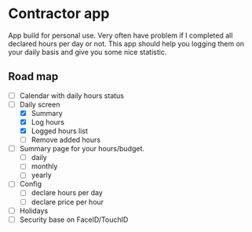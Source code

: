 # Contractor app

App build for personal use. Very often have problem if I completed all declared hours per day or not. This app should help you logging them on your daily basis and give you some nice statistic.

## Road map

- [ ] Calendar with daily hours status
- [ ] Daily screen
    - [x] Summary
    - [x] Log hours
    - [x] Logged hours list
    - [ ] Remove added hours
- [ ] Summary page for your hours/budget.
    - [ ] daily
    - [ ] monthly
    - [ ] yearly
- [ ] Config 
    - [ ] declare hours per day
    - [ ] declare price per hour
- [ ] Holidays
- [ ] Security base on FaceID/TouchID
